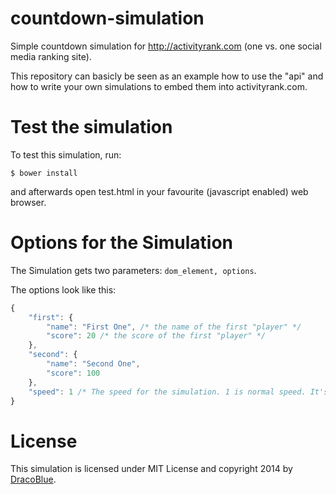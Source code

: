 # countdown-simulation

Simple countdown simulation for http://activityrank.com (one vs. one social media ranking site).

This repository can basicly be seen as an example how to use the "api" and how to write your own simulations
to embed them into activityrank.com.

# Test the simulation

To test this simulation, run:

``` console
$ bower install
```

and afterwards open test.html in your favourite (javascript enabled) web browser.

# Options for the Simulation

The Simulation gets two parameters: `dom_element, options`.

The options look like this:

``` javascript
{
    "first": {
        "name": "First One", /* the name of the first "player" */
        "score": 20 /* the score of the first "player" */
    },
    "second": {
        "name": "Second One",
        "score": 100
    },
    "speed": 1 /* The speed for the simulation. 1 is normal speed. It's seen as multiplicator and cannot be below 0.*/
}
```

# License

This simulation is licensed under MIT License and copyright 2014 by [DracoBlue](http://dracoblue.net).